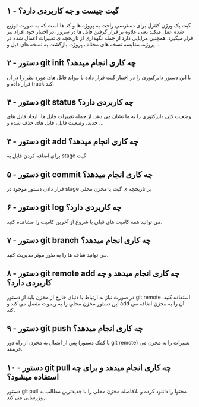 ## ۱ - گیت چیست و چه کاربردی دارد؟
گیت یک ورژن کنترل برای دسترسی راحت به پروژه ها و کد ها است که به صورت توزیع شده عمل میکند یعنی علاوه بر قرار گرفتن فایل ها در سرور ،در اختیار خود افراد نیز قرار میگیرد. همچنین مزایایی دارد از جمله نگهداری از تاریخچه ی تغییرات اعمال شده در پروژه، مقایسه نسخه های مختلف پروژه، بازگشت به نسخه های قبل و ...
## ۲ - دستور git init چه کاری انجام میدهد؟
با این دستور دایرکتوری را در اختیار گیت قرار داده تا بتواند فایل های مورد نظر را در آن قرار داده و track کند.
## ۳ - دستور git status چه کاربردی دارد؟
وضعیت کلی دایرکتوری را به ما نشان می دهد. از جمله تغییرات فایل ها، ایجاد فایل های جدید، وضعیت فایل، فایل های حذف شده و ...
## ۴ - دستور git add چه کاری انجام میدهد؟
برای اضافه کردن فایل به stage گیت
## ۵ - دستور git commit چه کاری انجام میدهد؟
قرار دادن دستور موجود در stage بر تاریخچه ی گیت یا مخزن محلی
## ۶ - دستور git log چه کاربردی دارد؟
می توانید همه کامیت های قبلی با شروع از آخرین کامیت را مشاهده کنید.
## ۷ - دستور git branch چه کاری انجام میدهد؟
می توانید شاخه ها را به طور موثر مدیریت کنید.
## ۸ - دستور git remote add چه کاری انجام میدهد و چه کاربردی دارد؟
در صورت نیاز به ارتباط با دنیای خارج از مخزن باید از دستور git remote استفاده کنید. این دستور مخزن محلی را به ریموت متصل می کند و add آن را به مخزن اضافه می کند.
## ۹ - دستور git push چه کاری انجام میدهد؟
پس از اتصال به مخزن از راه دور (با کمک دستور git remote)  تغییرات را به مخزن می فرستد.
 ## ۱۰ - دستور git pull چه کاری انجام میدهد و برای چه استفاده میشود؟
 دستور git pull محتوا را دانلود کرده و بلافاصله مخزن محلی را با جدیدترین مطالب به روزرسانی می کند.
